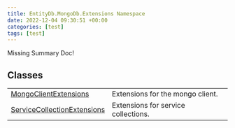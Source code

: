```yaml
---
title: EntityDb.MongoDb.Extensions Namespace
date: 2022-12-04 09:30:51 +00:00
categories: [test]
tags: [test]
---
```


Missing Summary Doc!
## Classes
<table><tr><td><!--/posts/dotnet-entitydb-mongodb-extensions-mongoclientextensions--><a href='#'>MongoClientExtensions</a></td><td>
Extensions for the mongo client.
</td></tr><tr><td><!--/posts/dotnet-entitydb-mongodb-extensions-servicecollectionextensions--><a href='#'>ServiceCollectionExtensions</a></td><td>
Extensions for service collections.
</td></tr></table>
